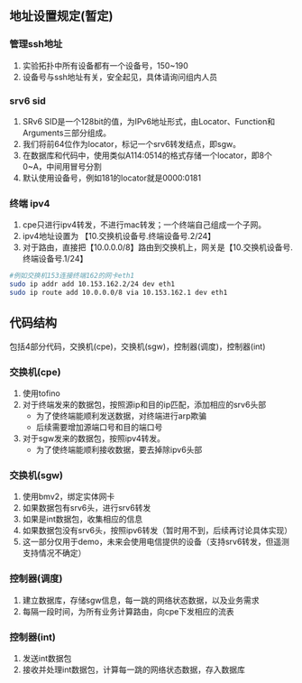 ## 地址设置规定(暂定)
### 管理ssh地址
1. 实验拓扑中所有设备都有一个设备号，150~190
2. 设备号与ssh地址有关，安全起见，具体请询问组内人员

### srv6 sid
1. SRv6 SID是一个128bit的值，为IPv6地址形式，由Locator、Function和Arguments三部分组成。
1. 我们将前64位作为locator，标记一个srv6转发结点，即sgw。
1. 在数据库和代码中，使用类似A114:0514的格式存储一个locator，即8个0~A，中间用冒号分割
1. 默认使用设备号，例如181的locator就是0000:0181

### 终端 ipv4
1. cpe只进行ipv4转发，不进行mac转发；一个终端自己组成一个子网。
1. ipv4地址设置为 【10.交换机设备号.终端设备号.2/24】
1. 对于路由，直接把【10.0.0.0/8】路由到交换机上，网关是【10.交换机设备号.终端设备号.1/24】

```bash
#例如交换机153连接终端162的网卡eth1
sudo ip addr add 10.153.162.2/24 dev eth1
sudo ip route add 10.0.0.0/8 via 10.153.162.1 dev eth1
```

## 代码结构
包括4部分代码，交换机(cpe)，交换机(sgw)，控制器(调度)，控制器(int)

### 交换机(cpe)
1. 使用tofino    
1. 对于终端发来的数据包，按照源ip和目的ip匹配，添加相应的srv6头部
    - 为了使终端能顺利发送数据，对终端进行arp欺骗
    - 后续需要增加源端口号和目的端口号
1. 对于sgw发来的数据包，按照ipv4转发。
    - 为了使终端能顺利接收数据，要去掉除ipv6头部

### 交换机(sgw)
1. 使用bmv2，绑定实体网卡
1. 如果数据包有srv6头，进行srv6转发
1. 如果是int数据包，收集相应的信息
1. 如果数据包没有srv6头，按照ipv6转发（暂时用不到，后续再讨论具体实现）
1. 这一部分仅用于demo，未来会使用电信提供的设备（支持srv6转发，但遥测支持情况不确定）

### 控制器(调度)
1. 建立数据库，存储sgw信息，每一跳的网络状态数据，以及业务需求
1. 每隔一段时间，为所有业务计算路由，向cpe下发相应的流表

### 控制器(int)
1. 发送int数据包
1. 接收并处理int数据包，计算每一跳的网络状态数据，存入数据库
